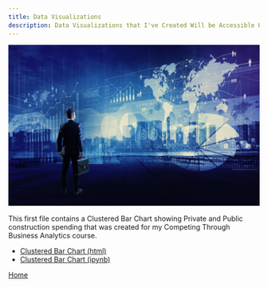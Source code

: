 ```yaml
---
title: Data Visualizations
description: Data Visualizations that I've Created Will be Accessible Here
---
```


![Class Image](/pics/classimage.jpg)

This first file contains a Clustered Bar Chart showing Private and Public construction spending that was created for my Competing Through Business Analytics course.
-  [Clustered Bar Chart (html)](M3Graphing.html)
-  [Clustered Bar Chart (ipynb)](M3Graphing.ipynb)


[Home](danewertz.github.io)

